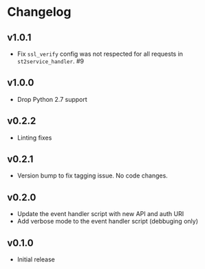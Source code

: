 # Changelog

## v1.0.1

* Fix `ssl_verify` config was not respected for all requests in `st2service_handler`. #9
  
## v1.0.0

* Drop Python 2.7 support

## v0.2.2

* Linting fixes

## v0.2.1

* Version bump to fix tagging issue. No code changes.

## v0.2.0

* Update the event handler script with new API and auth URI
* Add verbose mode to the event handler script (debbuging only)

## v0.1.0

* Initial release

